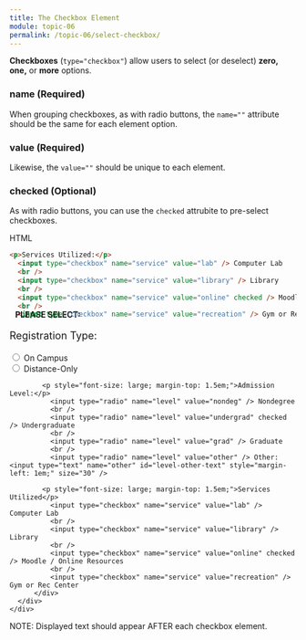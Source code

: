 ```yaml
---
title: The Checkbox Element
module: topic-06
permalink: /topic-06/select-checkbox/
---
```


<div class="divider-heading"></div>

**Checkboxes** (`type="checkbox"`) allow users to select (or deselect) **zero, one,** or **more** options.


### name (Required)

When grouping checkboxes, as with radio buttons, the `name=""` attribute should be the same for each element option.


### value (Required)

Likewise, the `value=""` should be unique to each element.


### checked (Optional)

As with radio buttons, you can use the `checked` attrubite to pre-select checkboxes.

<div class="code-heading">
  <span class="html">HTML</span>
</div>

```html
<p>Services Utilized:</p>
  <input type="checkbox" name="service" value="lab" /> Computer Lab
  <br />
  <input type="checkbox" name="service" value="library" /> Library
  <br />
  <input type="checkbox" name="service" value="online" checked /> Moodle / Online Resources
  <br />
  <input type="checkbox" name="service" value="recreation" /> Gym or Rec Center
```

<div class="row" style="margin-top: -30px;">
  <div class="col-lg-12">
    <div class="bs-component">
      <div class="panel panel-success">
        <div class="panel-heading">
          <h4 style="text-transform: uppercase; margin: inherit;">
            <i class="fa fa-check-circle" aria-hidden="true" style="margin-right: 10px"></i>
            Please Select:
          </h4>
        </div>
          <div class="panel-body">
            <p style="font-size: large;">Registration Type:</p>
              <input type="radio" name="reg" value="campus" /> On Campus
              <br />
              <input type="radio" name="reg" value="distance" /> Distance-Only

            <p style="font-size: large; margin-top: 1.5em;">Admission Level:</p>
              <input type="radio" name="level" value="nondeg" /> Nondegree
              <br />
              <input type="radio" name="level" value="undergrad" checked /> Undergraduate
              <br />
              <input type="radio" name="level" value="grad" /> Graduate
              <br />
              <input type="radio" name="level" value="other" /> Other: <input type="text" name="other" id="level-other-text" style="margin-left: 1em;" size="30" />

            <p style="font-size: large; margin-top: 1.5em;">Services Utilized</p>
              <input type="checkbox" name="service" value="lab" /> Computer Lab
              <br />
              <input type="checkbox" name="service" value="library" /> Library
              <br />
              <input type="checkbox" name="service" value="online" checked /> Moodle / Online Resources
              <br />
              <input type="checkbox" name="service" value="recreation" /> Gym or Rec Center
          </div>
      </div>
    </div>
  </div>
</div>


<span class="label label-info">NOTE:</span> Displayed text should appear AFTER each checkbox element.
